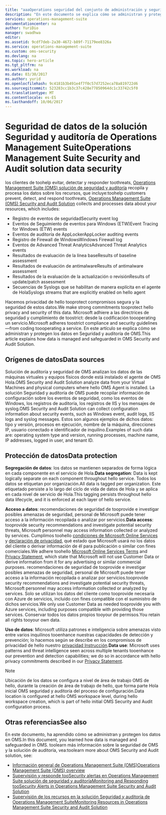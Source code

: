 ```yaml
---
title: "aaaOperations seguridad del conjunto de administración y seguridad de datos de auditoría soluciones | Documentos de Microsoft"
description: "En este documento se explica cómo se administran y protegen los datos en la solución Seguridad y auditoría de Operations Management Suite."
services: operations-management-suite
documentationcenter: na
author: YuriDio
manager: swadhwa
editor: 
ms.assetid: 9cdf7deb-2a30-4672-b89f-71179ee8326a
ms.service: operations-management-suite
ms.custom: oms-security
ms.devlang: na
ms.topic: hero-article
ms.tgt_pltfrm: na
ms.workload: na
ms.date: 03/30/2017
ms.author: yurid
ms.openlocfilehash: 9c4181b3b491e4f7f0c57d7252eca78a819722d6
ms.sourcegitcommit: 523283cc1b3c37c428e77850964dc1c33742c5f0
ms.translationtype: MT
ms.contentlocale: es-ES
ms.lasthandoff: 10/06/2017
---
```

# <a name="operations-management-suite-security-and-audit-solution-data-security"></a><span data-ttu-id="18079-103">Seguridad de datos de la solución Seguridad y auditoría de Operations Management Suite</span><span class="sxs-lookup"><span data-stu-id="18079-103">Operations Management Suite Security and Audit solution data security</span></span>
<span data-ttu-id="18079-104">los clientes de toohelp evitar, detectar y responder toothreats, [Operations Management Suite (OMS) solución de seguridad y auditoría](operations-management-suite-overview.md) recopila y procesa los datos sobre los recursos, que incluye:</span><span class="sxs-lookup"><span data-stu-id="18079-104">toohelp customers prevent, detect, and respond toothreats, [Operations Management Suite  (OMS) Security and Audit Solution](operations-management-suite-overview.md) collects and processes data about your resources, which includes:</span></span>

* <span data-ttu-id="18079-105">Registro de eventos de seguridad</span><span class="sxs-lookup"><span data-stu-id="18079-105">Security event log</span></span>
* <span data-ttu-id="18079-106">Eventos de Seguimiento de eventos para Windows (ETW)</span><span class="sxs-lookup"><span data-stu-id="18079-106">Event Tracing for Windows (ETW) events</span></span>
* <span data-ttu-id="18079-107">Eventos de auditoría de AppLocker</span><span class="sxs-lookup"><span data-stu-id="18079-107">AppLocker auditing events</span></span>
* <span data-ttu-id="18079-108">Registro de Firewall de Windows</span><span class="sxs-lookup"><span data-stu-id="18079-108">Windows Firewall log</span></span>
* <span data-ttu-id="18079-109">Eventos de Advanced Threat Analytics</span><span class="sxs-lookup"><span data-stu-id="18079-109">Advanced Threat Analytics events</span></span>
* <span data-ttu-id="18079-110">Resultados de evaluación de la línea base</span><span class="sxs-lookup"><span data-stu-id="18079-110">Results of baseline assessment</span></span>
* <span data-ttu-id="18079-111">Resultados de evaluación de antimalware</span><span class="sxs-lookup"><span data-stu-id="18079-111">Results of antimalware assessment</span></span>
* <span data-ttu-id="18079-112">Resultados de la evaluación de la actualización o revisión</span><span class="sxs-lookup"><span data-stu-id="18079-112">Results of update/patch assessment</span></span>
* <span data-ttu-id="18079-113">Secuencias de Syslogs que se habilitan de manera explícita en el agente de Hola</span><span class="sxs-lookup"><span data-stu-id="18079-113">Syslogs streams that are explicitly enabled on hello agent</span></span>

<span data-ttu-id="18079-114">Hacemos privacidad de hello tooprotect compromisos segura y la seguridad de estos datos.</span><span class="sxs-lookup"><span data-stu-id="18079-114">We make strong commitments tooprotect hello privacy and security of this data.</span></span> <span data-ttu-id="18079-115">Microsoft adhiere a las directrices de seguridad y cumplimiento de toostrict: desde la codificación toooperating un servicio.</span><span class="sxs-lookup"><span data-stu-id="18079-115">Microsoft adheres toostrict compliance and security guidelines—from coding toooperating a service.</span></span>
<span data-ttu-id="18079-116">En este artículo se explica cómo se administran y protegen los datos en Seguridad y auditoría de OMS.</span><span class="sxs-lookup"><span data-stu-id="18079-116">This article explains how data is managed and safeguarded in OMS Security and Audit Solution.</span></span>

## <a name="data-sources"></a><span data-ttu-id="18079-117">Orígenes de datos</span><span class="sxs-lookup"><span data-stu-id="18079-117">Data sources</span></span>
<span data-ttu-id="18079-118">Solución de auditoría y seguridad de OMS analizan los datos de las máquinas virtuales y equipos físicos donde está instalado el agente de OMS Hola.</span><span class="sxs-lookup"><span data-stu-id="18079-118">OMS Security and Audit Solution analyze data from your Virtual Machines and physical computers where hello OMS Agent is installed.</span></span> <span data-ttu-id="18079-119">La solución Seguridad y auditoría de OMS puede recopilar información de configuración sobre los eventos de seguridad, como los eventos de Windows, los registros de auditoría, los registros de IIS y los mensajes de syslog.</span><span class="sxs-lookup"><span data-stu-id="18079-119">OMS Security and Audit Solution can collect configuration information about security events, such as Windows event, audit logs, IIS logs and syslog messages.</span></span> <span data-ttu-id="18079-120">Estos son algunos ejemplos de dichos datos: tipo y versión, procesos en ejecución, nombre de la máquina, direcciones IP, usuario conectado e identificador de inquilino.</span><span class="sxs-lookup"><span data-stu-id="18079-120">Examples of such data are: operating system type and version, running processes, machine name, IP addresses, logged in user, and tenant ID.</span></span>  

## <a name="data-protection"></a><span data-ttu-id="18079-121">Protección de datos</span><span class="sxs-lookup"><span data-stu-id="18079-121">Data protection</span></span>
<span data-ttu-id="18079-122">**Segregación de datos**: los datos se mantienen separados de forma lógica en cada componente en el servicio de Hola.</span><span class="sxs-lookup"><span data-stu-id="18079-122">**Data segregation**: Data is kept logically separate on each component throughout hello service.</span></span> <span data-ttu-id="18079-123">Todos los datos se etiquetan por organización.</span><span class="sxs-lookup"><span data-stu-id="18079-123">All data is tagged per organization.</span></span> <span data-ttu-id="18079-124">Este etiquetado persiste a lo largo del ciclo de vida de datos de Hola y se aplica en cada nivel de servicio de Hola.</span><span class="sxs-lookup"><span data-stu-id="18079-124">This tagging persists throughout hello data lifecycle, and it is enforced at each layer of hello service.</span></span> 

<span data-ttu-id="18079-125">**Acceso a datos**: recomendaciones de seguridad de tooprovide e investigar posibles amenazas de seguridad, personal de Microsoft puede tener acceso a la información recopilada o analizar por servicios.</span><span class="sxs-lookup"><span data-stu-id="18079-125">**Data access**: tooprovide security recommendations and investigate potential security threats, Microsoft personnel may access information collected or analyzed by services.</span></span> <span data-ttu-id="18079-126">Cumplimos toohello [condiciones de Microsoft Online Services](http://www.microsoftvolumelicensing.com/DocumentSearch.aspx?Mode=3&DocumentTypeId=31) y [declaración de privacidad](https://www.microsoft.com/privacystatement/en-us/OnlineServices/Default.aspx), qué estado que Microsoft usará no los datos del cliente o derivar información de él para publicación o similar con fines comerciales.</span><span class="sxs-lookup"><span data-stu-id="18079-126">We adhere toohello [Microsoft Online Services Terms](http://www.microsoftvolumelicensing.com/DocumentSearch.aspx?Mode=3&DocumentTypeId=31) and [Privacy Statement](https://www.microsoft.com/privacystatement/en-us/OnlineServices/Default.aspx), which state that Microsoft will not use Customer Data or derive information from it for any advertising or similar commercial purposes.</span></span> <span data-ttu-id="18079-127">recomendaciones de seguridad de tooprovide e investigar posibles amenazas de seguridad, personal de Microsoft puede tener acceso a la información recopilada o analizar por servicios.</span><span class="sxs-lookup"><span data-stu-id="18079-127">tooprovide security recommendations and investigate potential security threats, Microsoft personnel may access information collected or analyzed by services.</span></span> <span data-ttu-id="18079-128">Solo se utilizan los datos del cliente como tooprovide necesaria con Azure de servicios, incluido con fines compatible con el suministro de dichos servicios.</span><span class="sxs-lookup"><span data-stu-id="18079-128">We only use Customer Data as needed tooprovide you with Azure services, including purposes compatible with providing those services.</span></span> <span data-ttu-id="18079-129">Conservar todos los datos propios tooyour de permisos.</span><span class="sxs-lookup"><span data-stu-id="18079-129">You retain all rights tooyour own data.</span></span>

<span data-ttu-id="18079-130">**Uso de datos**: Microsoft utiliza patrones e inteligencia sobre amenazas visto entre varios inquilinos tooenhance nuestras capacidades de detección y prevención; lo hacemos según se describe en los compromisos de privacidad de hello nuestro [privacidad Instrucción](https://www.microsoft.com/privacystatement/en-us/OnlineServices/Default.aspx).</span><span class="sxs-lookup"><span data-stu-id="18079-130">**Data use**: Microsoft uses patterns and threat intelligence seen across multiple tenants tooenhance our prevention and detection capabilities; we do so in accordance with hello privacy commitments described in our [Privacy Statement](https://www.microsoft.com/privacystatement/en-us/OnlineServices/Default.aspx).</span></span>

> [!NOTE]
> <span data-ttu-id="18079-131">Ubicación de los datos se configura a nivel de área de trabajo OMS de hello, durante la creación de área de trabajo de hello, que forma parte Hola inicial OMS seguridad y auditoría del proceso de configuración.</span><span class="sxs-lookup"><span data-stu-id="18079-131">Data location is configured at hello OMS workspace level, during hello workspace creation, which is part of hello initial OMS Security and Audit configuration process.</span></span>
> 
> 

## <a name="see-also"></a><span data-ttu-id="18079-132">Otras referencias</span><span class="sxs-lookup"><span data-stu-id="18079-132">See also</span></span>
<span data-ttu-id="18079-133">En este documento, ha aprendido cómo se administran y protegen los datos en OMS.</span><span class="sxs-lookup"><span data-stu-id="18079-133">In this document, you learned how data is managed and safeguarded in OMS.</span></span> <span data-ttu-id="18079-134">toolearn más información sobre la seguridad de OMS y la solución de auditoría, vea:</span><span class="sxs-lookup"><span data-stu-id="18079-134">toolearn more about OMS Security and Audit solution, see:</span></span>

* [<span data-ttu-id="18079-135">Información general de Operations Management Suite (OMS)</span><span class="sxs-lookup"><span data-stu-id="18079-135">Operations Management Suite (OMS) overview</span></span>](operations-management-suite-overview.md)
* [<span data-ttu-id="18079-136">Supervisión y responde tooSecurity alertas en Operations Management Suite solución de seguridad y auditoría</span><span class="sxs-lookup"><span data-stu-id="18079-136">Monitoring and Responding tooSecurity Alerts in Operations Management Suite Security and Audit Solution</span></span>](oms-security-responding-alerts.md)
* [<span data-ttu-id="18079-137">Supervisión de los recursos en la solución Seguridad y auditoría de Operations Management Suite</span><span class="sxs-lookup"><span data-stu-id="18079-137">Monitoring Resources in Operations Management Suite Security and Audit Solution</span></span>](oms-security-monitoring-resources.md)

